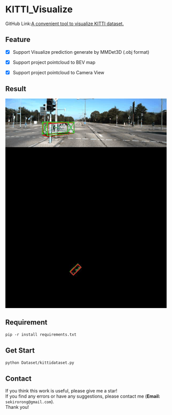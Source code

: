 # KITTI_Visualize

GitHub Link:[A convenient tool to visualize KITTI dataset.](https://github.com/SekiroRong/KITTI_Visualize)

## Feature

- [x] Support Visualize prediction generate by MMDet3D (.obj format)

- [x] Support project pointcloud to BEV map

- [x] Support project pointcloud to Camera View

## Result

![output.gif](asset/output.gif)

## Requirement

```
pip -r install requirements.txt
```

## Get Start

```
python Dataset/kittidataset.py
```

## Contact

If you think this work is useful, please give me a star!  
If you find any errors or have any suggestions, please contact me (**Email:** `sekirorong@gmail.com`).  
Thank you!
